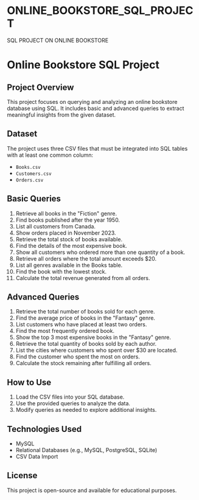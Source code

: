 # ONLINE_BOOKSTORE_SQL_PROJECT
SQL PROJECT ON ONLINE BOOKSTORE 

# Online Bookstore SQL Project

## Project Overview
This project focuses on querying and analyzing an online bookstore database using SQL. It includes basic and advanced queries to extract meaningful insights from the given dataset.

## Dataset
The project uses three CSV files that must be integrated into SQL tables with at least one common column:
- `Books.csv`
- `Customers.csv`
- `Orders.csv`

## Basic Queries
1. Retrieve all books in the "Fiction" genre.
2. Find books published after the year 1950.
3. List all customers from Canada.
4. Show orders placed in November 2023.
5. Retrieve the total stock of books available.
6. Find the details of the most expensive book.
7. Show all customers who ordered more than one quantity of a book.
8. Retrieve all orders where the total amount exceeds $20.
9. List all genres available in the Books table.
10. Find the book with the lowest stock.
11. Calculate the total revenue generated from all orders.

## Advanced Queries
1. Retrieve the total number of books sold for each genre.
2. Find the average price of books in the "Fantasy" genre.
3. List customers who have placed at least two orders.
4. Find the most frequently ordered book.
5. Show the top 3 most expensive books in the "Fantasy" genre.
6. Retrieve the total quantity of books sold by each author.
7. List the cities where customers who spent over $30 are located.
8. Find the customer who spent the most on orders.
9. Calculate the stock remaining after fulfilling all orders.

## How to Use
1. Load the CSV files into your SQL database.
2. Use the provided queries to analyze the data.
3. Modify queries as needed to explore additional insights.

## Technologies Used
- MySQL
- Relational Databases (e.g., MySQL, PostgreSQL, SQLite)
- CSV Data Import

## License
This project is open-source and available for educational purposes.


